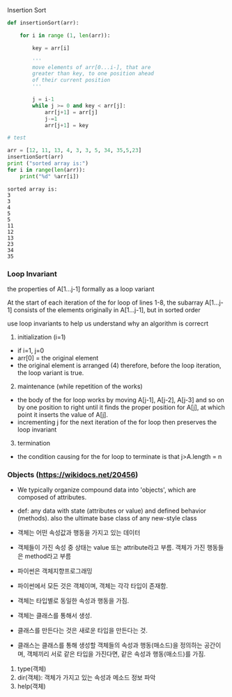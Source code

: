 Insertion Sort


```python
def insertionSort(arr):

    for i in range (1, len(arr)):

        key = arr[i]

        '''
        move elements of arr[0...i-], that are
        greater than key, to one position ahead
        of their current position
        '''

        j = i-1
        while j >= 0 and key < arr[j]:
            arr[j+1] = arr[j]
            j-=1
            arr[j+1] = key

# test

arr = [12, 11, 13, 4, 3, 3, 5, 34, 35,5,23]
insertionSort(arr)
print ("sorted array is:")
for i in range(len(arr)):
    print("%d" %arr[i])
```

    sorted array is:
    3
    3
    4
    5
    5
    11
    12
    13
    23
    34
    35


### Loop Invariant 

the properties of A[1...j-1] formally as a loop variant

At the start of each iteration of the for loop of lines 1-8,
the subarray A[1...j-1] consists of the elements originally
in A[1...j-1], but in sorted order

use loop invariants to help us understand why an algorithm is correcrt

1. initialization (i=1)
- if i=1, j=0
- arr[0] = the original element 
- the original element is arranged
	(4) therefore, before the loop iteration, the loop variant is true.

2. maintenance (while repetition of the works)
- the body of the for loop works by moving A[j-1], A[j-2], A[j-3] and so on by one position to right until it finds the proper position for A[j], at which point it inserts the value of A[j].
- incrementing j for the next iteration of the for loop then preserves the loop invariant

3. termination
- the condition causing for the for loop to terminate is that j>A.length = n

### Objects (https://wikidocs.net/20456)

- We typically organize compound data into 'objects', which are composed of attributes.
- def: any data with state (attributes or value) and defined behavior (methods). also the ultimate base class of any new-style class

- 객체는 어떤 속성값과 행동을 가지고 있는 데이터
- 객체들이 가진 속성 중 상태는 value 또는 attribute라고 부름. 객체가 가진 행동들은 method라고 부름
- 파이썬은 객체지향프로그래밍

- 파이썬에서 모든 것은 객체이며, 객체는 각각 타입이 존재함.
- 객체는 타입별로 동일한 속성과 행동을 가짐.
- 객체는 클래스를 통해서 생성. 
- 클래스를 만든다는 것은 새로운 타입을 만든다는 것.
- 클래스는 클래스를 통해 생성할 객체들의 속성과 행동(매소드)을 정의하는 공간이며, 객체끼리 서로 같은 타입을 가진다면, 같은 속성과 행동(매소드)를 가짐.

1. type(객체)
2. dir(객체): 객체가 가지고 있는 속성과 메소드 정보 파악
3. help(객체)
